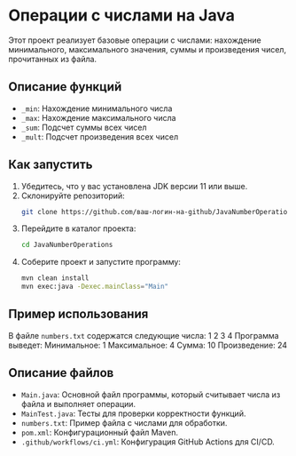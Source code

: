 # Операции с числами на Java

Этот проект реализует базовые операции с числами: нахождение минимального, максимального значения, суммы и произведения чисел, прочитанных из файла.

## Описание функций
- `_min`: Нахождение минимального числа
- `_max`: Нахождение максимального числа
- `_sum`: Подсчет суммы всех чисел
- `_mult`: Подсчет произведения всех чисел

## Как запустить

1. Убедитесь, что у вас установлена JDK версии 11 или выше.
2. Склонируйте репозиторий:
    ```sh
    git clone https://github.com/ваш-логин-на-github/JavaNumberOperations.git
    ```
3. Перейдите в каталог проекта:
    ```sh
    cd JavaNumberOperations
    ```
4. Соберите проект и запустите программу:
    ```sh
    mvn clean install
    mvn exec:java -Dexec.mainClass="Main"
    ```

## Пример использования

В файле `numbers.txt` содержатся следующие числа:
1 2 3 4
Программа выведет:
Минимальное: 1
Максимальное: 4
Сумма: 10
Произведение: 24

## Описание файлов
- `Main.java`: Основной файл программы, который считывает числа из файла и выполняет операции.
- `MainTest.java`: Тесты для проверки корректности функций.
- `numbers.txt`: Пример файла с числами для обработки.
- `pom.xml`: Конфигурационный файл Maven.
- `.github/workflows/ci.yml`: Конфигурация GitHub Actions для CI/CD.
